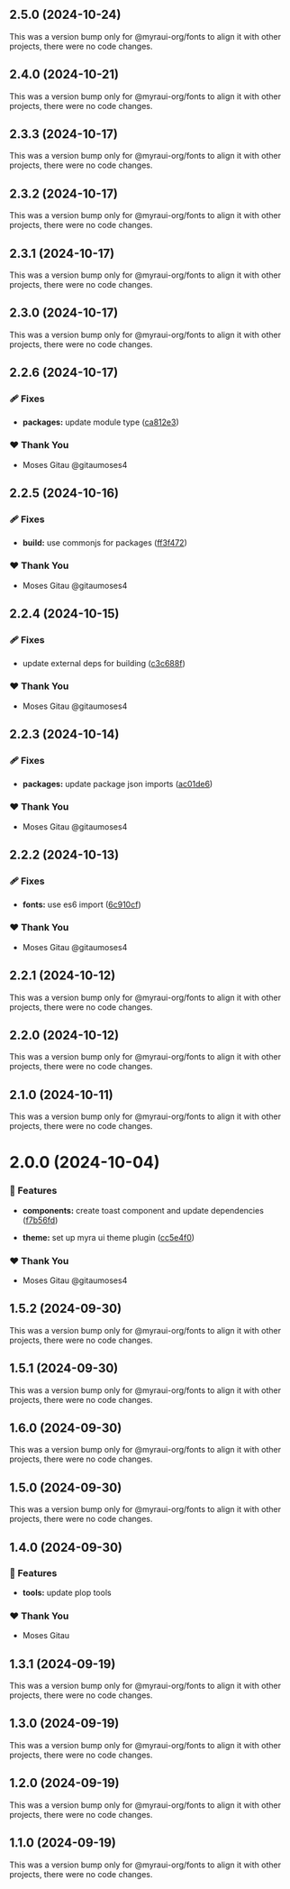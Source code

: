 ## 2.5.0 (2024-10-24)

This was a version bump only for @myraui-org/fonts to align it with other projects, there were no code changes.

## 2.4.0 (2024-10-21)

This was a version bump only for @myraui-org/fonts to align it with other projects, there were no code changes.

## 2.3.3 (2024-10-17)

This was a version bump only for @myraui-org/fonts to align it with other projects, there were no code changes.

## 2.3.2 (2024-10-17)

This was a version bump only for @myraui-org/fonts to align it with other projects, there were no code changes.

## 2.3.1 (2024-10-17)

This was a version bump only for @myraui-org/fonts to align it with other projects, there were no code changes.

## 2.3.0 (2024-10-17)

This was a version bump only for @myraui-org/fonts to align it with other projects, there were no code changes.

## 2.2.6 (2024-10-17)


### 🩹 Fixes

- **packages:** update module type ([ca812e3](https://github.com/myraui-org/myraui/commit/ca812e3))


### ❤️  Thank You

- Moses Gitau @gitaumoses4

## 2.2.5 (2024-10-16)


### 🩹 Fixes

- **build:** use commonjs for packages ([ff3f472](https://github.com/myraui-org/myraui/commit/ff3f472))


### ❤️  Thank You

- Moses Gitau @gitaumoses4

## 2.2.4 (2024-10-15)


### 🩹 Fixes

- update external deps for building ([c3c688f](https://github.com/myraui-org/myraui/commit/c3c688f))


### ❤️  Thank You

- Moses Gitau @gitaumoses4

## 2.2.3 (2024-10-14)


### 🩹 Fixes

- **packages:** update package json imports ([ac01de6](https://github.com/myraui-org/myraui/commit/ac01de6))


### ❤️  Thank You

- Moses Gitau @gitaumoses4

## 2.2.2 (2024-10-13)


### 🩹 Fixes

- **fonts:** use es6 import ([6c910cf](https://github.com/myraui-org/myraui/commit/6c910cf))


### ❤️  Thank You

- Moses Gitau @gitaumoses4

## 2.2.1 (2024-10-12)

This was a version bump only for @myraui-org/fonts to align it with other projects, there were no code changes.

## 2.2.0 (2024-10-12)

This was a version bump only for @myraui-org/fonts to align it with other projects, there were no code changes.

## 2.1.0 (2024-10-11)

This was a version bump only for @myraui-org/fonts to align it with other projects, there were no code changes.

# 2.0.0 (2024-10-04)


### 🚀 Features

- **components:** create toast component and update dependencies ([f7b56fd](https://github.com/myraui-org/myraui/commit/f7b56fd))

- **theme:** set up myra ui theme plugin ([cc5e4f0](https://github.com/myraui-org/myraui/commit/cc5e4f0))


### ❤️  Thank You

- Moses Gitau @gitaumoses4

## 1.5.2 (2024-09-30)

This was a version bump only for @myraui-org/fonts to align it with other projects, there were no code changes.

## 1.5.1 (2024-09-30)

This was a version bump only for @myraui-org/fonts to align it with other projects, there were no code changes.

## 1.6.0 (2024-09-30)

This was a version bump only for @myraui-org/fonts to align it with other projects, there were no code changes.

## 1.5.0 (2024-09-30)

This was a version bump only for @myraui-org/fonts to align it with other projects, there were no code changes.

## 1.4.0 (2024-09-30)


### 🚀 Features

- **tools:** update plop tools


### ❤️  Thank You

- Moses Gitau

## 1.3.1 (2024-09-19)

This was a version bump only for @myraui-org/fonts to align it with other projects, there were no code changes.

## 1.3.0 (2024-09-19)

This was a version bump only for @myraui-org/fonts to align it with other projects, there were no code changes.

## 1.2.0 (2024-09-19)

This was a version bump only for @myraui-org/fonts to align it with other projects, there were no code changes.

## 1.1.0 (2024-09-19)

This was a version bump only for @myraui-org/fonts to align it with other projects, there were no code changes.
